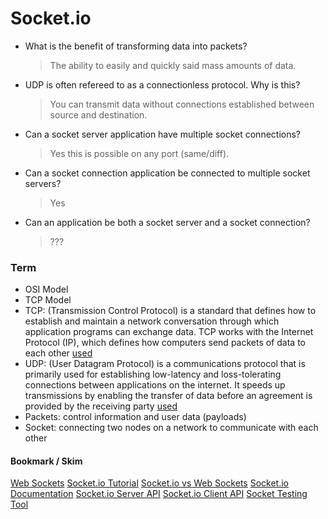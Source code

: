 # Socket.io

- What is the benefit of transforming data into packets?
  > The ability to easily and quickly said mass amounts of data.
- UDP is often refereed to as a connectionless protocol. Why is this?
  > You can transmit data without connections established between source and destination.
- Can a socket server application have multiple socket connections?
  > Yes this is possible on any port (same/diff).
- Can a socket connection application be connected to multiple socket servers?
  > Yes
- Can an application be both a socket server and a socket connection?
  > ???
### Term
- OSI Model
- TCP Model
- TCP: (Transmission Control Protocol) is a standard that defines how to establish and maintain a network conversation through which application programs can exchange data. TCP works with the Internet Protocol (IP), which defines how computers send packets of data to each other [used](https://searchnetworking.techtarget.com/definition/TCP#:~:text=TCP%20(Transmission%20Control%20Protocol)%20is,of%20data%20to%20each%20other)
- UDP: (User Datagram Protocol) is a communications protocol that is primarily used for establishing low-latency and loss-tolerating connections between applications on the internet. It speeds up transmissions by enabling the transfer of data before an agreement is provided by the receiving party [used](https://searchnetworking.techtarget.com/definition/UDP-User-Datagram-Protocol#:~:text=UDP%20(User%20Datagram%20Protocol)%20is,provided%20by%20the%20receiving%20party)
- Packets: control information and user data (payloads)
- Socket: connecting two nodes on a network to communicate with each other
 
 
#### Bookmark / Skim
[Web Sockets](https://en.wikipedia.org/wiki/WebSocket)
[Socket.io Tutorial](https://www.tutorialspoint.com/socket.io/)
[Socket.io vs Web Sockets](https://www.educba.com/websocket-vs-socket-io/)
[Socket.io Documentation](https://socket.io/docs/)
[Socket.io Server API](https://socket.io/docs/server-api)
[Socket.io Client API](https://socket.io/docs/client-api)
[Socket Testing Tool](https://amritb.github.io/socketio-client-tool/)
